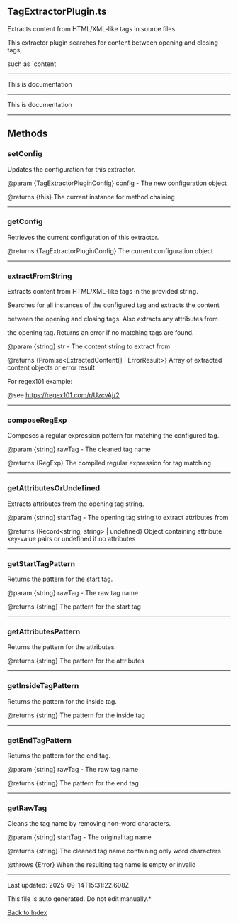 ## TagExtractorPlugin.ts





 Extracts content from HTML/XML-like tags in source files.

 

 This extractor plugin searches for content between opening and closing tags,

 such as `<docs>content



---



This is documentation



---



This is documentation



---



## Methods



### **setConfig**

 Updates the configuration for this extractor.

 

 @param {TagExtractorPluginConfig} config - The new configuration object

 @returns {this} The current instance for method chaining

 



---



### **getConfig**

 Retrieves the current configuration of this extractor.

 

 @returns {TagExtractorPluginConfig} The current configuration object

 



---



### **extractFromString**

 Extracts content from HTML/XML-like tags in the provided string.

 

 Searches for all instances of the configured tag and extracts the content

 between the opening and closing tags. Also extracts any attributes from

 the opening tag. Returns an error if no matching tags are found.

 

 @param {string} str - The content string to extract from

 @returns {Promise<ExtractedContent[] | ErrorResult>} Array of extracted content objects or error result

 

 For regex101 example:

 @see https://regex101.com/r/UzcvAj/2

 



---



### **composeRegExp**

 Composes a regular expression pattern for matching the configured tag.

 

 @param {string} rawTag - The cleaned tag name

 @returns {RegExp} The compiled regular expression for tag matching

 



---



### **getAttributesOrUndefined**

 Extracts attributes from the opening tag string.

 

 @param {string} startTag - The opening tag string to extract attributes from

 @returns {Record<string, string> | undefined} Object containing attribute key-value pairs or undefined if no attributes

 



---



### **getStartTagPattern**

 Returns the pattern for the start tag.

 

 @param {string} rawTag - The raw tag name

 @returns {string} The pattern for the start tag

 



---



### **getAttributesPattern**

 Returns the pattern for the attributes.

 

 @returns {string} The pattern for the attributes

 



---



### **getInsideTagPattern**

 Returns the pattern for the inside tag.

 

 @returns {string} The pattern for the inside tag

 



---



### **getEndTagPattern**

 Returns the pattern for the end tag.

 

 @param {string} rawTag - The raw tag name

 @returns {string} The pattern for the end tag

 



---



### **getRawTag**

 Cleans the tag name by removing non-word characters.

 

 @param {string} startTag - The original tag name

 @returns {string} The cleaned tag name containing only word characters

 @throws {Error} When the resulting tag name is empty or invalid

 



---



Last updated: 2025-09-14T15:31:22.608Z



This file is auto generated. Do not edit manually.*



[Back to Index](./index.md)